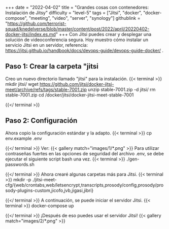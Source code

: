 +++
date = "2022-04-02"
title = "Grandes cosas con contenedores: Instalación de Jitsy"
difficulty = "level-5"
tags = ["Jitsi", "docker", "docker-compose", "meeting", "video", "server", "synology"]
githublink = "https://github.com/terrorist-squad/knedelverse/blob/master/content/post/2022/april/20220402-docker-jitsi/index.es.md"
+++
Con Jitsi puedes crear y desplegar una solución de videoconferencia segura. Hoy muestro cómo instalar un servicio Jitsi en un servidor, referencia: https://jitsi.github.io/handbook/docs/devops-guide/devops-guide-docker/ .
## Paso 1: Crear la carpeta "jitsi
Creo un nuevo directorio llamado "jitsi" para la instalación.
{{< terminal >}}
mkdir jitsi/
wget https://github.com/jitsi/docker-jitsi-meet/archive/refs/tags/stable-7001.zip
unzip  stable-7001.zip -d jitsi/
rm stable-7001.zip 
cd /docker/jitsi/docker-jitsi-meet-stable-7001

{{</ terminal >}}

## Paso 2: Configuración
Ahora copio la configuración estándar y la adapto.
{{< terminal >}}
cp env.example .env

{{</ terminal >}}
Ver:
{{< gallery match="images/1/*.png" >}}
Para utilizar contraseñas fuertes en las opciones de seguridad del archivo .env, se debe ejecutar el siguiente script bash una vez.
{{< terminal >}}
./gen-passwords.sh

{{</ terminal >}}
Ahora crearé algunas carpetas más para Jitsi.
{{< terminal >}}
mkdir -p ./jitsi-meet-cfg/{web/crontabs,web/letsencrypt,transcripts,prosody/config,prosody/prosody-plugins-custom,jicofo,jvb,jigasi,jibri}

{{</ terminal >}}
A continuación, se puede iniciar el servidor Jitsi.
{{< terminal >}}
docker-compose up

{{</ terminal >}}
¡Después de eso puedes usar el servidor Jitsi!
{{< gallery match="images/2/*.png" >}}

